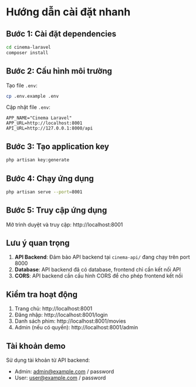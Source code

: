 # Hướng dẫn cài đặt nhanh

## Bước 1: Cài đặt dependencies

```bash
cd cinema-laravel
composer install
```

## Bước 2: Cấu hình môi trường

Tạo file `.env`:

```bash
cp .env.example .env
```

Cập nhật file `.env`:

```env
APP_NAME="Cinema Laravel"
APP_URL=http://localhost:8001
API_URL=http://127.0.0.1:8000/api
```

## Bước 3: Tạo application key

```bash
php artisan key:generate
```

## Bước 4: Chạy ứng dụng

```bash
php artisan serve --port=8001
```

## Bước 5: Truy cập ứng dụng

Mở trình duyệt và truy cập: http://localhost:8001

## Lưu ý quan trọng

1. **API Backend**: Đảm bảo API backend tại `cinema-api/` đang chạy trên port 8000
2. **Database**: API backend đã có database, frontend chỉ cần kết nối API
3. **CORS**: API backend cần cấu hình CORS để cho phép frontend kết nối

## Kiểm tra hoạt động

1. Trang chủ: http://localhost:8001
2. Đăng nhập: http://localhost:8001/login
3. Danh sách phim: http://localhost:8001/movies
4. Admin (nếu có quyền): http://localhost:8001/admin

## Tài khoản demo

Sử dụng tài khoản từ API backend:
- Admin: admin@example.com / password
- User: user@example.com / password
